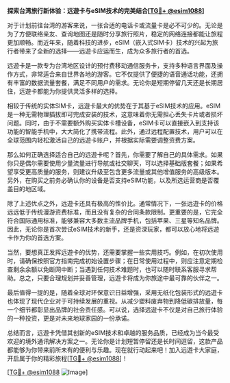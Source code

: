 **探索台湾旅行新体验：远遊卡与eSIM技术的完美结合[[TG💪+ @esim1088](https://t.me/s/esim1088)]**

对于计划前往台湾的游客来说，一张合适的电话卡或流量卡是必不可少的。无论是为了方便联络亲友、查询地图还是随时分享旅行照片，稳定的网络连接都能让旅程更加顺畅。而近年来，随着科技的进步，eSIM（嵌入式SIM卡）技术的兴起为旅行者带来了全新的选择——远遊卡应运而生，成为众多旅行者的首选。

远遊卡是一款专为台湾地区设计的预付费移动通信服务卡，支持多种语言界面及操作方式，非常适合来自世界各地的游客。它不仅提供了便捷的语音通话功能，还拥有丰富的数据流量套餐，满足不同用户的需求。无论你是短期停留几天还是长期居住，远遊卡都能为你提供灵活多样的选择。

相较于传统的实体SIM卡，远遊卡最大的优势在于其基于eSIM技术的应用。eSIM是一种无需物理插拔即可完成安装的技术，这意味着你无需担心丢失卡片或者损坏问题。同时，由于不需要额外购买实体卡槽设备，eSIM卡可以直接嵌入到支持该功能的智能手机中，大大简化了携带流程。此外，通过远程配置技术，用户可以在全球范围内轻松激活自己的远遊卡账户，并根据实际需要调整资费方案。

那么如何正确选择适合自己的远遊卡呢？首先，你需要了解自己的具体需求。如果你只是偶尔需要使用少量流量进行导航或社交聊天，可以选择基础版套餐；如果希望享受更高质量的服务，则建议升级至包含更多流量或其他增值服务的高级版本。另外，在购买之前务必确认你的设备是否支持eSIM功能，以及所选运营商是否覆盖目的地区域。

除了上述优点之外，远遊卡还具有极高的性价比。通常情况下，一张远遊卡的价格远远低于传统漫游资费标准，而且没有复杂的合同条款限制。更重要的是，它完全符合国际通用标准，能够兼容大多数主流品牌手机，包括苹果、三星等知名品牌。因此，无论你是首次尝试eSIM技术的新手，还是资深玩家，都可以放心地将远遊卡作为你的首选方案。

当然，要想真正发挥远遊卡的优势，还需要掌握一些实用技巧。例如，在初次使用时，请确保按照官方指南完成初始设置步骤；在日常使用过程中，则应注意定期检查剩余余额以免断网中断；当遇到任何技术难题时，也可以随时联系客服寻求帮助。总之，只要合理规划并妥善管理，远遊卡将成为你旅途中最可靠的伙伴之一。

最后值得一提的是，随着全球对环保意识日益增强，采用无纸化包装形式的远遊卡也体现了现代企业对于可持续发展的重视。从减少塑料废弃物到降低碳排放量，每一个细节都彰显出品牌的社会责任感。可以说，选择远遊卡不仅是对自己旅行体验的一种投资，更是对未来地球家园的一份承诺。

总结而言，远遊卡凭借其创新的eSIM技术和卓越的服务品质，已经成为当今最受欢迎的境外通讯解决方案之一。无论你是计划短暂停留还是长时间逗留，这款产品都能够为你带来前所未有的便利与乐趣。现在就行动起来吧！加入远遊卡大家庭，开启属于你的精彩旅程[[TG💪+ @esim1088](https://t.me/s/esim1088)]！

[[TG💪+ @esim1088](https://t.me/s/esim1088) ![Image](https://i.postimg.cc/4NQfJmqS/Snipaste-2025-05-13-00-14-12.png)]